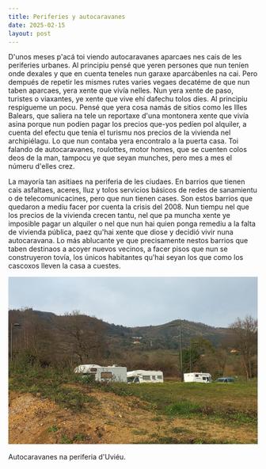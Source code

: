 ```yaml
---
title: Periferies y autocaravanes
date: 2025-02-15
layout: post
---
```


D'unos meses p'acá toi viendo autocaravanes aparcaes nes cais de les periferies urbanes. Al principiu pensé que yeren persones que nun teníen onde dexales y que en cuenta teneles nun garaxe aparcábenles na cai. Pero dempués de repetir les mismes rutes varies vegaes decatéme de que nun taben aparcaes, yera xente que vivía nelles. Nun yera xente de paso, turistes o viaxantes, ye xente que vive ehí dafechu tolos díes. Al principiu respigueme un pocu. Pensé que yera cosa namás de sitios como les Illes Balears, que saliera na tele un reportaxe d'una montonera xente que vivía asina porque nun podíen pagar los precios que-yos pedíen pol alquiler, a cuenta del efectu que tenía el turismu nos precios de la vivienda nel archipiélagu. Lo que nun contaba yera encontralo a la puerta casa. Toi falando de autocaravanes, roulottes, motor homes, que se cuenten colos deos de la man, tampocu ye que seyan munches, pero mes a mes el númeru d'elles crez.

La mayoría tan asitiaes na periferia de les ciudaes. En barrios que tienen cais asfaltaes, aceres, lluz y tolos servicios básicos de redes de sanamientu o de telecomunicacines, pero que nun tienen cases. Son estos barrios que quedaron a mediu facer por cuenta la crisis del 2008. Nun tiempu nel que los precios de la vivienda crecen tantu, nel que pa muncha xente ye imposible pagar un alquiler o nel que nun hai quien ponga remediu a la falta de vivienda pública, paez qu'hai xente que diose y decidió vivir nuna autocaravana. Lo más ablucante ye que precisamente nestos barrios que taben destinaos a acoyer nuevos vecinos, a facer pisos que nun se construyeron tovía, los únicos habitantes qu'hai seyan los que como los cascoxos lleven la casa a cuestes.

![Autocaravanes na periferia d'Uviéu](/./assets/imgs/autocaravanes.png)

Autocaravanes na periferia d'Uviéu.
